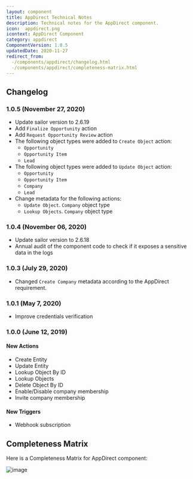 ```yaml
---
layout: component
title: AppDirect Technical Notes
description: Technical notes for the AppDirect component.
icon:  appdirect.png
icontext: AppDirect Component
category: appdirect
ComponentVersion: 1.0.5
updatedDate: 2020-11-27
redirect_from:
  -/components/appdirect/changelog.html
  -/components/appdirect/completeness-matrix.html
---
```


## Changelog

### 1.0.5 (November 27, 2020)

* Update sailor version to 2.6.19
* Add `Finalize Opportunity` action
* Add `Request Opportunity Review` action
* The following object types were added to `Create Object` action:
  - `Opportunity`
  - `Opportunity Item`
  - `Lead`
* The following object types were added to `Update Object` action:
  - `Opportunity`
  - `Opportunity Item`
  - `Company`
  - `Lead`
* Change metadata for the following actions:
  - `Update Object`. `Company` object type
  - `Lookup Objects`. `Company` object type


### 1.0.4 (November 06, 2020)

* Update sailor version to 2.6.18
* Annual audit of the component code to check if it exposes a sensitive data in the logs

### 1.0.3 (July 29, 2020)

* Changed `Create Company` metadata according to the AppDirect requirement.

### 1.0.1 (May 7, 2020)

* Improve credentials verification

### 1.0.0 (June 12, 2019)

#### New Actions

- Create Entity
- Update Entity
- Lookup Object By ID
- Lookup Objects
- Delete Object By ID
- Enable/Disable company membership
- Invite company membership

#### New Triggers

- Webhook subscription

## Completeness Matrix

Here is a Completeness Matrix for AppDirect component:

![image](https://user-images.githubusercontent.com/36419533/89995162-d16a6180-dc91-11ea-9e27-08ba507d130e.png)
